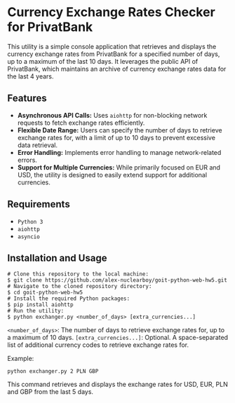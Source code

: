 # Currency Exchange Rates Checker for PrivatBank

This utility is a simple console application that retrieves and displays the currency exchange rates from PrivatBank for a specified number of days, up to a maximum of the last 10 days. It leverages the public API of PrivatBank, which maintains an archive of currency exchange rates data for the last 4 years.

## Features

- **Asynchronous API Calls:** Uses `aiohttp` for non-blocking network requests to fetch exchange rates efficiently.
- **Flexible Date Range:** Users can specify the number of days to retrieve exchange rates for, with a limit of up to 10 days to prevent excessive data retrieval.
- **Error Handling:** Implements error handling to manage network-related errors.
- **Support for Multiple Currencies:** While primarily focused on EUR and USD, the utility is designed to easily extend support for additional currencies.

## Requirements

- `Python 3`
- `aiohttp`
- `asyncio`

## Installation and Usage

    # Clone this repository to the local machine:
    $ git clone https://github.com/alex-nuclearboy/goit-python-web-hw5.git
    # Navigate to the cloned repository directory:
    $ cd goit-python-web-hw5
    # Install the required Python packages:
    $ pip install aiohttp
    # Run the utility:
    $ python exchanger.py <number_of_days> [extra_currencies...]

`<number_of_days>`: The number of days to retrieve exchange rates for, up to a maximum of 10 days.
`[extra_currencies...]`: Optional. A space-separated list of additional currency codes to retrieve exchange rates for.

Example:

    python exchanger.py 2 PLN GBP

This command retrieves and displays the exchange rates for USD, EUR, PLN and GBP from the last 5 days.
